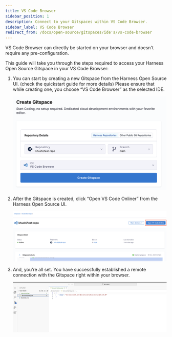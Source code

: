 ```yaml
---
title: VS Code Browser
sidebar_position: 1
description: Connect to your Gitspaces within VS Code Browser.
sidebar_label: VS Code Browser
redirect_from: /docs/open-source/gitspaces/ide's/vs-code-browser
---
```


VS Code Browser can directly be started on your browser and doesn't require any pre-configuration.

This guide will take you through the steps required to access your Harness Open Source Gitspace in your VS Code Browser:
1. You can start by creating a new Gitspace from the Harness Open Source UI. (check the quickstart guide for more details) Please ensure that while creating one, you choose “VS Code Browser” as the selected IDE.

    ![](./static/vs-browser-1.png)

2. After the Gitspace is created, click “Open VS Code Onliner” from the Harness Open Source UI.

    ![](./static/vsbrowser-2.png)

3. And, you’re all set. You have successfully established a remote connection with the Gitspace right within your browser.

    ![](./static/vsbrowser-3.png)



